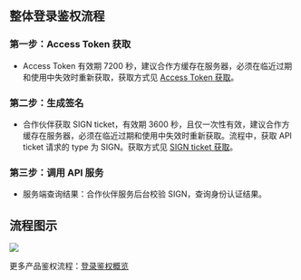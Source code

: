 ## 整体登录鉴权流程

### 第一步：Access Token 获取

- Access Token 有效期 7200 秒，建议合作方缓存在服务器，必须在临近过期和使用中失效时重新获取，获取方式见 [Access Token 获取]()。

### 第二步：生成签名

- 合作伙伴获取 SIGN ticket，有效期 3600 秒，且仅一次性有效，建议合作方缓存在服务器，必须在临近过期和使用中失效时重新获取。流程中，获取 API ticket 请求的 type 为 SIGN。获取方式见 [SIGN ticket 获取]()。

### 第三步：调用 API 服务

- 服务端查询结果：合作伙伴服务后台校验 SIGN，查询身份认证结果。


## 流程图示
![](http://imgcache.tce.fsphere.cn/image/mc.qcloudimg.com/static/img/e90548bcf95bb5c51b4a9f97ac015084/API.png)

更多产品鉴权流程：[登录鉴权概览](http://tce.fsphere.cn/document/product/655/13663)




